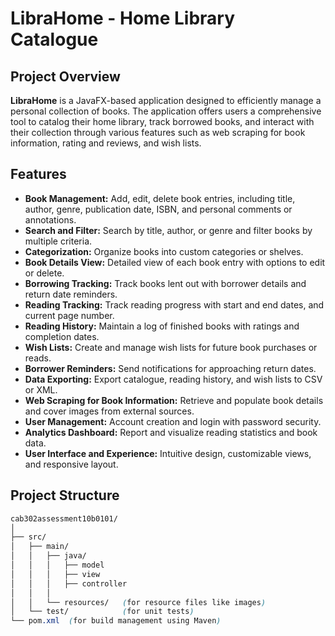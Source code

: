 # LibraHome - Home Library Catalogue

## Project Overview

**LibraHome** is a JavaFX-based application designed to efficiently manage a personal collection of books. The application offers users a comprehensive tool to catalog their home library, track borrowed books, and interact with their collection through various features such as web scraping for book information, rating and reviews, and wish lists.

## Features

- **Book Management:** Add, edit, delete book entries, including title, author, genre, publication date, ISBN, and personal comments or annotations.
- **Search and Filter:** Search by title, author, or genre and filter books by multiple criteria.
- **Categorization:** Organize books into custom categories or shelves.
- **Book Details View:** Detailed view of each book entry with options to edit or delete.
- **Borrowing Tracking:** Track books lent out with borrower details and return date reminders.
- **Reading Tracking:** Track reading progress with start and end dates, and current page number.
- **Reading History:** Maintain a log of finished books with ratings and completion dates.
- **Wish Lists:** Create and manage wish lists for future book purchases or reads.
- **Borrower Reminders:** Send notifications for approaching return dates.
- **Data Exporting:** Export catalogue, reading history, and wish lists to CSV or XML.
- **Web Scraping for Book Information:** Retrieve and populate book details and cover images from external sources.
- **User Management:** Account creation and login with password security.
- **Analytics Dashboard:** Report and visualize reading statistics and book data.
- **User Interface and Experience:** Intuitive design, customizable views, and responsive layout.

## Project Structure

```scss
cab302assessment10b0101/
│
├── src/
│   ├── main/
│   │   ├── java/
│   │   │   ├── model
│   │   │   ├── view
│   │   │   ├── controller
│   │   │
│   │   └── resources/   (for resource files like images)
│   └── test/            (for unit tests)
└── pom.xml  (for build management using Maven)
